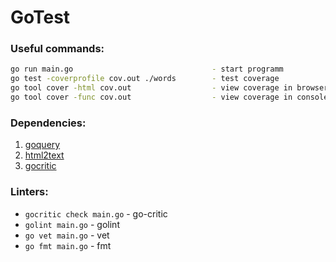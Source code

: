 # GoTest
### Useful commands:
```bash
go run main.go                               - start programm
go test -coverprofile cov.out ./words        - test coverage
go tool cover -html cov.out                  - view coverage in browser
go tool cover -func cov.out                  - view coverage in console
```
### Dependencies:
1) [goquery](github.com/PuerkitoBio/goquery) 
2) [html2text](jaytaylor.com/html2text)
3) [gocritic](https://github.com/go-critic/go-critic) 

### Linters:
* `gocritic check main.go` - go-critic
* `golint main.go`         - golint
* `go vet main.go`         - vet
* `go fmt main.go`         - fmt
